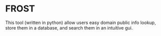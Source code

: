# FROST
This tool (written in python) allow users easy domain public info lookup, store them in a database, and search them in an intuitive gui.


